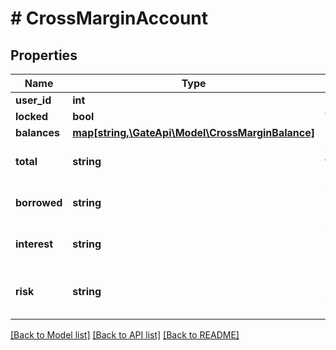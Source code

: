 # # CrossMarginAccount

## Properties

Name | Type | Description | Notes
------------ | ------------- | ------------- | -------------
**user_id** | **int** | User ID | [optional] 
**locked** | **bool** | Whether account is locked | [optional] 
**balances** | [**map[string,\GateApi\Model\CrossMarginBalance]**](CrossMarginBalance.md) |  | [optional] 
**total** | **string** | Total account value in USDT, i.e., the sum of all currencies&#39; &#x60;(available+freeze)*price*discount&#x60; | [optional] 
**borrowed** | **string** | Total borrowed value in USDT, i.e., the sum of all currencies&#39; &#x60;borrowed*price*discount&#x60; | [optional] 
**interest** | **string** | Total unpaid interests in USDT, i.e., the sum of all currencies&#39; &#x60;interest*price*discount&#x60; | [optional] 
**risk** | **string** | Risk rate. When it belows 110%, liquidation will be triggered. Calculation formula: &#x60;total / (borrowed+interest)&#x60; | [optional] 

[[Back to Model list]](../../README.md#documentation-for-models) [[Back to API list]](../../README.md#documentation-for-api-endpoints) [[Back to README]](../../README.md)
